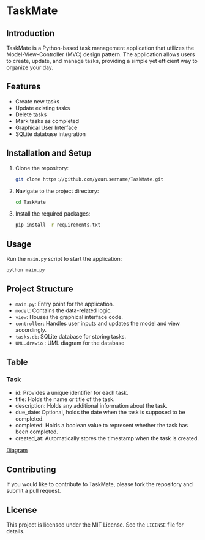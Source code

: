 # TaskMate

## Introduction

TaskMate is a Python-based task management application that utilizes the Model-View-Controller (MVC) design pattern. The application allows users to create, update, and manage tasks, providing a simple yet efficient way to organize your day.

## Features

- Create new tasks
- Update existing tasks
- Delete tasks
- Mark tasks as completed
- Graphical User Interface
- SQLite database integration

## Installation and Setup

1. Clone the repository:  
   ```bash
   git clone https://github.com/yourusername/TaskMate.git
   ```
2. Navigate to the project directory:  
   ```bash
   cd TaskMate
   ```
3. Install the required packages:  
   ```bash
   pip install -r requirements.txt
   ```

## Usage

Run the `main.py` script to start the application:
```bash
python main.py
```

## Project Structure

- `main.py`: Entry point for the application.
- `model`: Contains the data-related logic.
- `view`: Houses the graphical interface code.
- `controller`: Handles user inputs and updates the model and view accordingly.
- `tasks.db`: SQLite database for storing tasks.
- `UML.drawio` : UML diagram for the database

## Table

### Task

- id: Provides a unique identifier for each task.
- title: Holds the name or title of the task.
- description: Holds any additional information about the task.
- due_date: Optional, holds the date when the task is supposed to be completed.
- completed: Holds a boolean value to represent whether the task has been completed.
- created_at: Automatically stores the timestamp when the task is created.

[Diagram](assets/diagram.png)

## Contributing

If you would like to contribute to TaskMate, please fork the repository and submit a pull request.

## License

This project is licensed under the MIT License. See the `LICENSE` file for details.